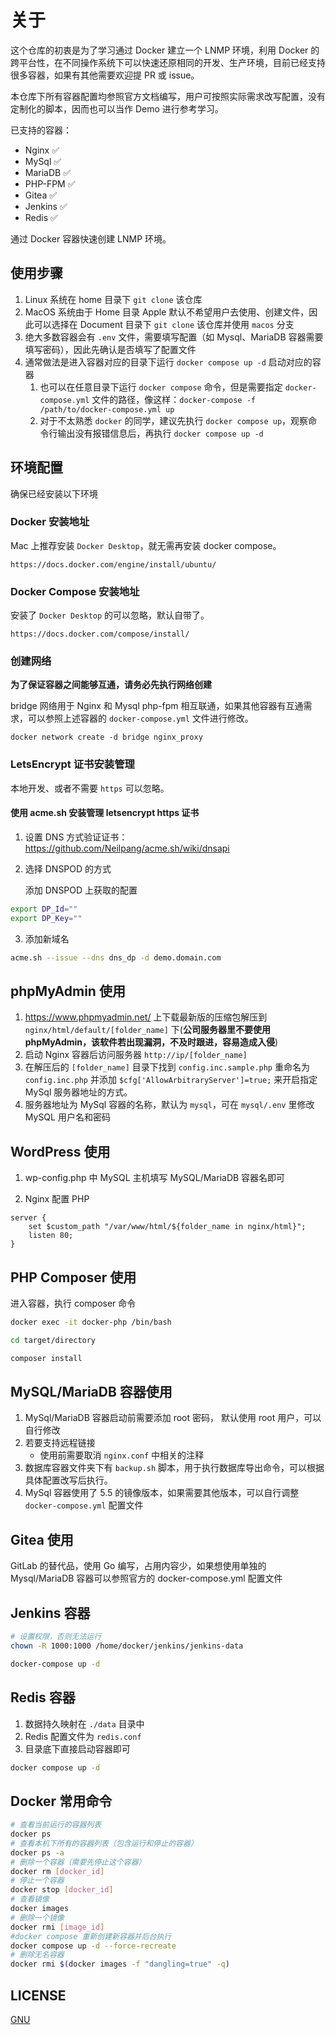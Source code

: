 # 关于

这个仓库的初衷是为了学习通过 Docker 建立一个 LNMP 环境，利用 Docker 的跨平台性，在不同操作系统下可以快速还原相同的开发、生产环境，目前已经支持很多容器，如果有其他需要欢迎提 PR 或 issue。

本仓库下所有容器配置均参照官方文档编写，用户可按照实际需求改写配置，没有定制化的脚本，因而也可以当作 Demo 进行参考学习。

已支持的容器：

- Nginx ✅
- MySql ✅
- MariaDB ✅
- PHP-FPM ✅
- Gitea ✅
- Jenkins ✅
- Redis ✅

通过 Docker 容器快速创建 LNMP 环境。

## 使用步骤

1. Linux 系统在 home 目录下 `git clone` 该仓库
2. MacOS 系统由于 Home 目录 Apple 默认不希望用户去使用、创建文件，因此可以选择在 Document 目录下 `git clone` 该仓库并使用 `macos` 分支
3. 绝大多数容器会有 `.env` 文件，需要填写配置（如 Mysql、MariaDB 容器需要填写密码），因此先确认是否填写了配置文件
4. 通常做法是进入容器对应的目录下运行 `docker compose up -d` 启动对应的容器
   1. 也可以在任意目录下运行 `docker compose` 命令，但是需要指定 `docker-compose.yml` 文件的路径，像这样：`docker-compose -f /path/to/docker-compose.yml up`
   2. 对于不太熟悉 `docker` 的同学，建议先执行 `docker compose up`，观察命令行输出没有报错信息后，再执行 `docker compose up -d`

## 环境配置

确保已经安装以下环境

### Docker 安装地址

Mac 上推荐安装 `Docker Desktop`，就无需再安装 docker compose。

`https://docs.docker.com/engine/install/ubuntu/`

### Docker Compose 安装地址

安装了 `Docker Desktop` 的可以忽略，默认自带了。

`https://docs.docker.com/compose/install/`

### 创建网络

**为了保证容器之间能够互通，请务必先执行网络创建**

bridge 网络用于 Nginx 和 Mysql php-fpm 相互联通，如果其他容器有互通需求，可以参照上述容器的 `docker-compose.yml` 文件进行修改。

`docker network create -d bridge nginx_proxy`

### LetsEncrypt 证书安装管理

本地开发、或者不需要 `https` 可以忽略。

#### 使用 acme.sh 安装管理 letsencrypt https 证书

1. 设置 DNS 方式验证证书： https://github.com/Neilpang/acme.sh/wiki/dnsapi

2. 选择 DNSPOD 的方式

   添加 DNSPOD 上获取的配置

```bash
export DP_Id=""
export DP_Key=""
```

3. 添加新域名

```bash
acme.sh --issue --dns dns_dp -d demo.domain.com
```

## phpMyAdmin 使用

1. https://www.phpmyadmin.net/ 上下载最新版的压缩包解压到 `nginx/html/default/[folder_name]` 下(**公司服务器里不要使用 phpMyAdmin，该软件若出现漏洞，不及时跟进，容易造成入侵**)
2. 启动 Nginx 容器后访问服务器 `http://ip/[folder_name]`
3. 在解压后的 `[folder_name]` 目录下找到 `config.inc.sample.php` 重命名为 `config.inc.php` 并添加 `$cfg['AllowArbitraryServer']=true;` 来开启指定 MySql 服务器地址的方式。
4. 服务器地址为 MySql 容器的名称，默认为 `mysql`，可在 `mysql/.env` 里修改 MySQL 用户名和密码

## WordPress 使用

1. wp-config.php 中 MySQL 主机填写 MySQL/MariaDB 容器名即可

2. Nginx 配置 PHP

```nginx
server {
    set $custom_path "/var/www/html/${folder_name in nginx/html}";
    listen 80;
}
```

## PHP Composer 使用

进入容器，执行 composer 命令

```bash
docker exec -it docker-php /bin/bash

cd target/directory

composer install
```

## MySQL/MariaDB 容器使用

1. MySql/MariaDB 容器启动前需要添加 root 密码， 默认使用 root 用户，可以自行修改
2. 若要支持远程链接
   - 使用前需要取消 `nginx.conf` 中相关的注释
3. 数据库容器文件夹下有 `backup.sh` 脚本，用于执行数据库导出命令，可以根据具体配置改写后执行。
4. MySql 容器使用了 5.5 的镜像版本，如果需要其他版本，可以自行调整 `docker-compose.yml` 配置文件

## Gitea 使用

GitLab 的替代品，使用 Go 编写，占用内容少，如果想使用单独的 Mysql/MariaDB 容器可以参照官方的 docker-compose.yml 配置文件

## Jenkins 容器

```bash
# 设置权限，否则无法运行
chown -R 1000:1000 /home/docker/jenkins/jenkins-data

docker-compose up -d
```

## Redis 容器

1. 数据持久映射在 `./data` 目录中
2. Redis 配置文件为 `redis.conf`
3. 目录底下直接启动容器即可

```bash
docker compose up -d
```

## Docker 常用命令

```bash
# 查看当前运行的容器列表
docker ps
# 查看本机下所有的容器列表（包含运行和停止的容器）
docker ps -a
# 删除一个容器（需要先停止这个容器）
docker rm [docker_id]
# 停止一个容器
docker stop [docker_id]
# 查看镜像
docker images
# 删除一个镜像
docker rmi [image_id]
#docker compose 重新创建新容器并后台执行
docker compose up -d --force-recreate
# 删除无名容器
docker rmi $(docker images -f "dangling=true" -q)
```

## LICENSE

[GNU](http://www.gnu.org/licenses/gpl-3.0.html)
